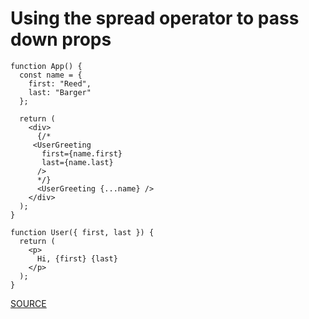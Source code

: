 # Using the spread operator to pass down props

```
function App() {
  const name = {
    first: "Reed",
    last: "Barger"
  };

  return (
    <div>
      {/*    
     <UserGreeting 
       first={name.first}
       last={name.last}
      />
      */}
      <UserGreeting {...name} />
    </div>
  );
}

function User({ first, last }) {
  return (
    <p>
      Hi, {first} {last}
    </p>
  );
}
```

[SOURCE](https://dev.to/codeartistryio/10-javascript-concepts-you-need-to-master-react-cheatsheet-3njh)
